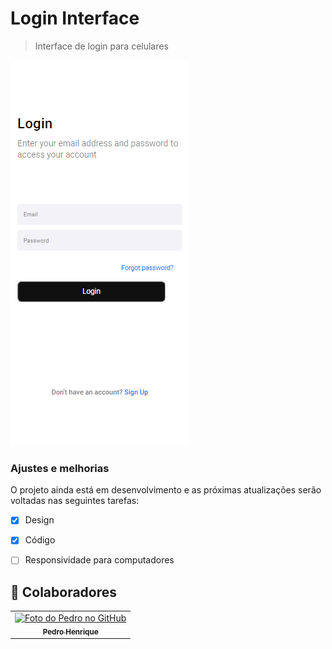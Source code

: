 # Login Interface
 




> Interface de login para celulares
<img src="./login-interface.png">


### Ajustes e melhorias

O projeto ainda está em desenvolvimento e as próximas atualizações serão voltadas nas seguintes tarefas:

- [x] Design
- [x] Código
- [ ] Responsividade para computadores


## 🤝 Colaboradores



<table>
  <tr>
    <td align="center">
      <a href="#">
      <img src="./assets/download.jpg" width="100px;" alt="Foto do Pedro no GitHub"/><br>
        <sub>
          <b> Pedro Henrique</b>
        </sub>
      </a>
    </td>
    
  </tr>
</table>

